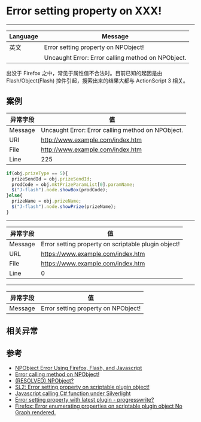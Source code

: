 
# Error setting property on XXX!

----

| Language | Message                                           |
|----------|---------------------------------------------------|
| 英文     | Error setting property on NPObject!               |
|          | Uncaught Error: Error calling method on NPObject. |

出没于 Firefox 之中，常见于属性值不合法时。目前已知的起因是由 Flash/Object(Flash)
控件引起，搜索出来的结果大都与 ActionScript 3 相关。

## 案例

| 异常字段 | 值                                                |
|----------|---------------------------------------------------|
| Message  | Uncaught Error: Error calling method on NPObject. |
| URI      | http://www.example.com/index.htm                  |
| File     | http://www.example.com/index.htm                  |
| Line     | 225                                               |

<!-- start-line=221; -->
```javascript
if(obj.prizeType == 5){
  prizeSendId = obj.prizeSendId;
  prodCode = obj.mktPrizeParamList[0].paramName;
  $("J-flash").node.showBox(prodCode);
}else{
  prizeName = obj.prizeName;
  $("J-flash").node.showPrize(prizeName);
}
```

----

| 异常字段 | 值                                                  |
|----------|-----------------------------------------------------|
| Message  | Error setting property on scriptable plugin object! |
| URL      | https://www.example.com/index.htm                   |
| File     | https://www.example.com/index.htm                   |
| Line     | 0                                                   |

----

| 异常字段 | 值                                  |
|----------|-------------------------------------|
| Message  | Error setting property on NPObject! |

## 相关异常


## 参考

* [NPObject Error Using Firefox, Flash, and Javascript](http://danielmclaren.com/node/119)
* [Error calling method on NPObject!](http://techblog.floorplanner.com/2007/03/13/error-calling-method-on-npobject/)
* [(RESOLVED) NPObject?](http://www.webdeveloper.com/forum/archive/index.php/t-95598.html)
* [SL2: Error setting property on scriptable plugin object!](http://forums.silverlight.net/t/69914.aspx/1)
* [Javascript calling C# function under Silverlight](http://stackoverflow.com/questions/581930/javascript-calling-c-sharp-function-under-silverlight)
* [Error setting property with latest plugin - progresswrite?](http://developer.garmin.com/forum/viewtopic.php?p=746&sid=7c2cd703b53ef1403358ff775d84d277)
* [Firefox: Error enumerating properties on scriptable plugin object No Graph rendered.](http://groups.google.com/group/google-visualization-api/browse_thread/thread/e9b9ba218e5449e3?pli=1)
